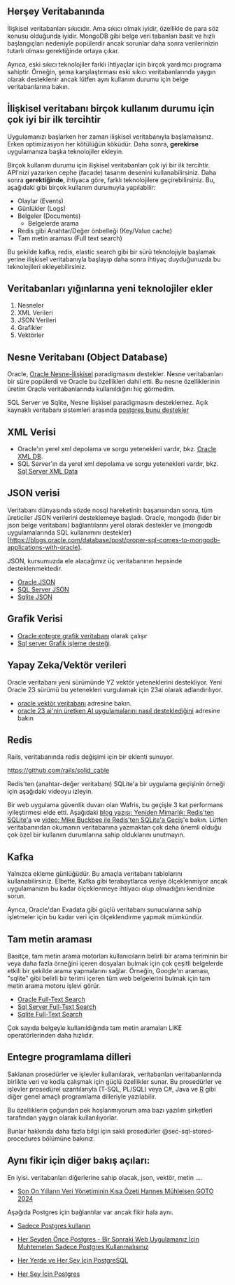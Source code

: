 ## Herşey Veritabanında

İlişkisel veritabanları sıkıcıdır.
Ama sıkıcı olmak iyidir, özellikle de para söz konusu olduğunda iyidir.
MongoDB gibi belge veri tabanları basit ve hızlı başlangıçları nedeniyle popülerdir ancak sorunlar daha sonra verilerinizin tutarlı olması gerektiğinde ortaya çıkar.

Ayrıca, eski sıkıcı teknolojiler farklı ihtiyaçlar için birçok yardımcı programa sahiptir.
Örneğin, şema karşılaştırması eski sıkıcı veritabanlarında yaygın olarak desteklenir ancak lütfen aynı kullanım durumu için belge veritabanlarına bakın.



## İlişkisel veritabanı birçok kullanım durumu için çok iyi bir ilk tercihtir

Uygulamanızı başlarken her zaman ilişkisel veritabanıyla başlamalısınız.
Erken optimizasyon her kötülüğün köküdür.
Daha sonra, **gerekirse** uygulamanıza başka teknolojiler ekleyin.


Birçok kullanım durumu için ilişkisel veritabanları çok iyi bir ilk tercihtir.
API'nizi yazarken cephe (facade) tasarım desenini kullanabilirsiniz.
Daha sonra **gerektiğinde**,  ihtiyaca göre, farklı teknolojilere geçirebilirsiniz.
Bu, aşağıdaki gibi birçok kullanım durumuyla yapılabilir:


- Olaylar (Events)
- Günlükler (Logs)
- Belgeler (Documents)
	* Belgelerde arama
- Redis gibi Anahtar/Değer önbelleği (Key/Value cache)
- Tam metin araması (Full text search)

Bu şekilde kafka, redis, elastic search gibi bir sürü teknolojiyle başlamak yerine ilişkisel veritabanıyla başlayıp daha sonra ihtiyaç duyduğunuzda bu teknolojileri ekleyebilirsiniz.


## Veritabanları yığınlarına yeni teknolojiler ekler

1. Nesneler
2. XML Verileri
3. JSON Verileri
4. Grafikler
5. Vektörler



## Nesne Veritabanı (Object Database)

Oracle, [Oracle Nesne-İlişkisel](https://docs.oracle.com/en/database/oracle/oracle-database/23/adobj/index.html) paradigmasını destekler.
Nesne veritabanları bir süre popülerdi ve Oracle bu özellikleri dahil etti.
Bu nesne özelliklerinin üretim Oracle veritabanlarında kullanıldığını hiç görmedim.


SQL Server ve Sqlite, Nesne İlişkisel paradigmasını desteklemez.
Açık kaynaklı veritabanı sistemleri arasında [postgres bunu destekler](https://learn.postgreshelp.com/courses/postgresql-tutorial-dba/lesson/object-relational-database-management-system)




## XML Verisi

- Oracle'ın yerel xml depolama ve sorgu yetenekleri vardır, bkz. [Oracle XML DB](https://www.oracle.com/tr/database/technologies/appdev/xmldb.html).
- SQL Server'ın da yerel xml depolama ve sorgu yetenekleri vardır, bkz. [Sql Server XML Data](https://learn.microsoft.com/en-us/sql/relational-databases/xml/xml-data-sql-server?view=sql-server-ver16)

## JSON verisi

Veritabanı dünyasında sözde nosql hareketinin başarısından sonra, tüm üreticiler JSON verilerini desteklemeye başladı.
Oracle, mongodb (lider bir json belge veritabanı) bağlantılarını yerel olarak destekler ve (mongodb uygulamalarında SQL kullanımını destekler)[https://blogs.oracle.com/database/post/proper-sql-comes-to-mongodb-applications-with-oracle].

JSON, kursumuzda ele alacağımız üç veritabanının hepsinde desteklenmektedir.

- [Oracle JSON](https://blogs.oracle.com/database/post/json-relational-duality-app-dev)
- [SQL Server JSON](https://learn.microsoft.com/en-us/sql/relational-databases/json/json-data-sql-server?view=sql-server-ver16)
- [Sqlite JSON](https://www.sqlite.org/json1.html)


## Grafik Verisi

- [Oracle entegre grafik veritabanı](https://www.oracle.com/database/integrated-graph-database) olarak çalışır
- [Sql server Grafik işleme desteği](https://learn.microsoft.com/en-us/sql/relational-databases/graphs/sql-graph-overview?view=sql-server-ver16).





## Yapay Zeka/Vektör verileri

Oracle veritabanı yeni sürümünde YZ vektör yeteneklerini destekliyor.
Yeni Oracle 23 sürümü bu yetenekleri vurgulamak için 23ai olarak adlandırılıyor.
- [oracle vektör veritabanı](https://www.oracle.com/database/vector-database) adresine bakın.
- [oracle 23 ai'nin üretken AI uygulamalarını nasıl desteklediğini](https://www.oracle.com/news/announcement/ocw-integrated-vector-database-augments-generative-ai-2023-09-19) adresine bakın


## Redis

Rails, veritabanında redis değişimi için bir eklenti sunuyor.

https://github.com/rails/solid_cable

Redis'ten (anahtar-değer veritabanı) SQLite'a bir uygulama geçişinin örneği için aşağıdaki videoyu izleyin.

Bir web uygulama güvenlik duvarı olan Wafris, bu geçişle 3 kat performans iyileştirmesi elde etti.
Aşağıdaki [blog yazısı: Yeniden Mimarlık: Redis'ten SQLite'a](https://wafris.org/blog/rearchitecting-for-sqlite) ve [video: Mike Buckbee ile Redis'ten SQLite'a Geçiş](https://www.youtube.com/watch?v=EwDuYId5v8k)'e bakın.
Lütfen veritabanından okumanın veritabanına yazmaktan çok daha önemli olduğu çok özel bir kullanım durumlarına sahip olduklarını unutmayın.



## Kafka

Yalnızca ekleme günlüğüdür.
Bu amaçla veritabanı tablolarını kullanabilirsiniz.
Elbette, Kafka gibi terabaytlarca veriye ölçeklenmiyor ancak uygulamanızın bu kadar ölçeklenmeye ihtiyacı olup olmadığını kendinize sorun.

Ayrıca, Oracle'dan Exadata gibi güçlü veritabanı sunucularına sahip işletmeler için bu kadar veri için ölçeklendirme yapmak mümkündür.



## Tam metin araması

Basitçe, tam metin arama motorları kullanıcıların belirli bir arama teriminin bir veya daha fazla örneğini içeren dosyaları bulmak için çok çeşitli belgelerde etkili bir şekilde arama yapmalarını sağlar.
Örneğin, Google'ın araması, "sqlite" gibi belirli bir terimi içeren tüm web belgelerini bulmak için tam metin arama motoru işlevi görür.

- [Oracle Full-Text Search](https://docs.oracle.com/en/database/oracle/oracle-database/21/adjsn/full-text-search-queries.html)
- [Sql Server Full-Text Search](https://learn.microsoft.com/en-us/sql/relational-databases/search/full-text-search?view=sql-server-ver16)
- [Sqlite Full-Text Search](https://www.sqlite.org/fts5.html)

Çok sayıda belgeyle kullanıldığında tam metin aramaları LIKE operatörlerinden daha hızlıdır.

## Entegre programlama dilleri

Saklanan prosedürler ve işlevler kullanılarak, veritabanları veritabanlarında birlikte veri ve kodla çalışmak için güçlü özellikler sunar.
Bu prosedürler ve işlevler prosedürel uzantılarıyla (T-SQL, PL/SQL) veya C#, Java ve [R](https://docs.oracle.com/cd/E57012_01/doc.141/e56973/intro.htm) gibi diğer genel amaçlı programlama dilleriyle yazılabilir.



Bu özelliklerin çoğundan pek hoşlanmıyorum ama bazı yazılım şirketleri tarafından yaygın olarak kullanılıyorlar.

Bunlar hakkında daha fazla bilgi için saklı prosedürler @sec-sql-stored-procedures bölümüne bakınız.



## Aynı fikir için diğer bakış açıları:

En iyisi. veritabanları diğerlerine sahip olacak, json, vektör, metin ....

- [Son On Yılların Veri Yönetiminin Kısa Özeti Hannes Mühleisen GOTO 2024](https://www.youtube.com/watch?v=-wCzn9gKoUk)

Aşağıda Postgres için bağlantılar var ancak fikir hala aynı.


- [Sadece Postgres kullanın](https://mccue.dev/pages/8-16-24-just-use-postgres)

- [Her Şeyden Önce Postgres - Bir Sonraki Web Uygulamanız İçin Muhtemelen Sadece Postgres Kullanmalısınız](https://hamy.xyz/labs/2024-09_postgres-over-everything)

- [Her Yerde ve Her Şey İçin PostgreSQL](https://dzone.com/articles/postgresql-everywhere-and-for-everything)

- [Her Şey İçin Postgres](https://www.amazingcto.com/postgres-for-everything/)






